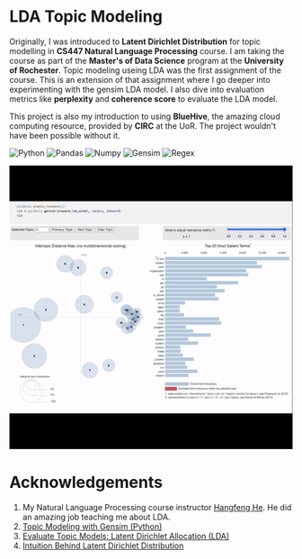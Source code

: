 # LDA Topic Modeling

Originally, I was introduced to __Latent Dirichlet Distribution__ for topic modelling in **CS447 Natural Language Processing** course. I am taking the course as part of the **Master's of Data Science** program at the **University of Rochester**. Topic modeling useing LDA was the first assignment of the course. This is an extension of that assignment where I go deeper into experimenting with the gensim LDA model. I also dive into evaluation metrics like **perplexity** and **coherence score** to evaluate the LDA model.

This project is also my introduction to using **BlueHive**, the amazing cloud computing resource, provided by **CIRC** at the UoR. The project wouldn't have been possible without it.

![Python](https://img.shields.io/badge/Python-20232A?style=for-the-badge&logo=python)
![Pandas](https://img.shields.io/badge/Pandas-20232A?style=for-the-badge&logo=pandas)
![Numpy](https://img.shields.io/badge/Numpy-20232A?style=for-the-badge&logo=numpy)
![Gensim](https://img.shields.io/badge/Gensim-20232A?style=for-the-badge&logo=gensim)
![Regex](https://img.shields.io/badge/Regex-20232A?style=for-the-badge&logo=regex)

![Visualization](visualization.gif)

# Acknowledgements
1. My Natural Language Processing course instructor [Hangfeng He](https://hornhehhf.github.io/). He did an amazing job teaching me about LDA.
2. [Topic Modeling with Gensim (Python)](https://www.machinelearningplus.com/nlp/topic-modeling-gensim-python/#17howtofindtheoptimalnumberoftopicsforlda)
3. [Evaluate Topic Models: Latent Dirichlet Allocation (LDA)](https://towardsdatascience.com/evaluate-topic-model-in-python-latent-dirichlet-allocation-lda-7d57484bb5d0)
4. [Intuition Behind Latent Dirichlet Distribution](https://www.youtube.com/watch?v=Cpt97BpI-t4&t=3s)